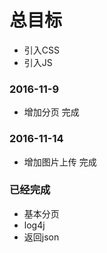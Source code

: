 # 总目标
* 引入CSS
* 引入JS

### 2016-11-9
* 增加分页 完成

### 2016-11-14
* 增加图片上传 完成

### 已经完成
* 基本分页
* log4j
* 返回json







